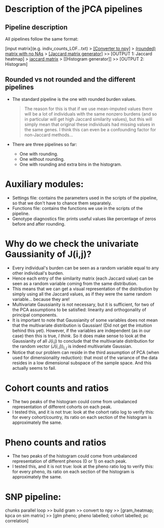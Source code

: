 # Description of the jPCA pipelines

## Pipeline description

All pipelines follow the same format:

[input matrix](e.g. indiv_counts_LOF...txt) > [[Converter to npy]](txt_to_npy...py) > [(rounded) matrix with no NAs](no_NAs...npy) > [[Jaccard matrix generator]](jPCA_jaccard...py) >> [OUTPUT 1: Jaccard heatmap] > [jaccard matrix](jaccard...npy) > [[Histogram generator]] >> [OUTPUT 2: Histogram]

## Rounded vs not rounded and the different pipelines

- The standard pipeline is the one with rounded burden values.
	> The reason for this is that if we use mean-imputed values there will be a lot of individuals with the same nonzero burdens (and so in particular will get high Jaccard similarity values), but this will simply mean that original these individuals had missing values in the same genes. I think this can even be a confounding factor for non-Jaccard methods...

- There are three pipelines so far:
	- One with rounding.
	- One without rounding.
	- One with rounding and extra bins in the histogram.

# Auxiliary modules:
- Settings file: contains the parameters used in the scripts of the pipeline, so that we don't have to chance them separately.
- Functions file: contains the functions we use in the scripts of the pipeline.
- Genotype diagnostics file: prints useful values like percentage of zeros before and after rounding.


# Why do we check the univariate Gaussianity of J(i,j)?
- Every individual's burden can be seen as a random variable equal to any other individual's burden.
- Hence each entry of the similarity matrix (each Jaccard value) can be seen as a random variable coming from the same distribution.
- This means that we can get a visual representation of the distribution by simply using all the Jaccard values, as if they were the same random variable... because they are!
- Multivariate Gaussianity is not necessary, but it is sufficient, for two of the PCA assumptions to be satisfied: linearity and orthogonality of principal components.
- It is important to note that Gaussianity of some variables does not mean that the multivariate distribution is Gaussian! (Did not get the intuition behind this yet). However, if the variables are independent (as in our case) then this is true, *I think*. So it does make sense to look at the Gaussianity of all J(i,j) to conclude that the multivariate distribution for the random vector $(J(i,j))_{i,j}$ is indeed multivariate Gaussian.
- Notice that our problem can reside in the third assumption of PCA (when used for dimensionality reduction): that most of the variance of the data resides in a low dimensional subspace of the sample space. And this actually seems to fail.

# Cohort counts and ratios
- The two peaks of the histogram could come from unbalanced representation of different cohorts on each peak.
- I tested this, and it is not true: look at the cohort ratio log to verify this: for every cohort/country, its ratio on each section of the histogram is approximately the same.

# Pheno counts and ratios
- The two peaks of the histogram could come from unbalanced representation of different phenos (0 or 1) on each peak.
- I tested this, and it is not true: look at the pheno ratio log to verify this: for every pheno, its ratio on each section of the histogram is approximately the same.

# SNP pipeline:
chunks parallel loop >> build gram >> convert to npy >> [gram_heatmap; kpca on sim matrix] >> [glm pheno; pheno labelled; cohort labelled; pc correlation]
